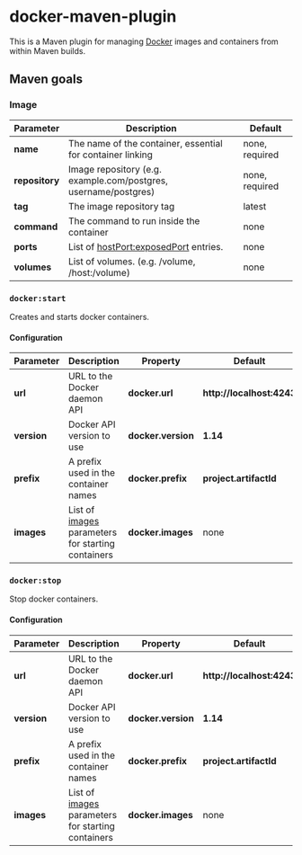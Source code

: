 # docker-maven-plugin

This is a Maven plugin for managing [Docker](https://www.docker.com/) images and containers from within Maven builds.

## Maven goals

### Image

| Parameter      | Description                                                     | Default        |
|----------------|-----------------------------------------------------------------|----------------|
| __name__       | The name of the container, essential for container linking      | none, required |
| __repository__ | Image repository (e.g. example.com/postgres, username/postgres) | none, required |
| __tag__        | The image repository tag                                        | latest         |
| __command__    | The command to run inside the container                         | none           |
| __ports__      | List of [hostPort:exposedPort](#ports) entries.                 | none           |
| __volumes__    | List of volumes. (e.g. /volume, /host:/volume)                  | none           |

### `docker:start`

Creates and starts docker containers. 

#### Configuration

| Parameter   | Description                                                 | Property           | Default                   |
|-------------|-------------------------------------------------------------|--------------------|---------------------------|
| __url__     | URL to the Docker daemon API                                | __docker.url__     | __http://localhost:4243__ |
| __version__ | Docker API version to use                                   | __docker.version__ | __1.14__                  |
| __prefix__  | A prefix used in the container names                        | __docker.prefix__  | __project.artifactId__    |
| __images__  | List of [images](#image) parameters for starting containers | __docker.images__  | none                      |

### `docker:stop`

Stop docker containers.

#### Configuration

| Parameter   | Description                                                 | Property           | Default                   |
|-------------|-------------------------------------------------------------|--------------------|---------------------------|
| __url__     | URL to the Docker daemon API                                | __docker.url__     | __http://localhost:4243__ |
| __version__ | Docker API version to use                                   | __docker.version__ | __1.14__                  |
| __prefix__  | A prefix used in the container names                        | __docker.prefix__  | __project.artifactId__    |
| __images__  | List of [images](#image) parameters for starting containers | __docker.images__  | none                      |
